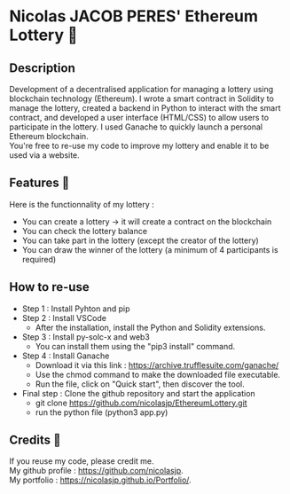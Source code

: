 # Nicolas JACOB PERES' Ethereum Lottery 🎰

## Description 
Development of a decentralised application for managing a lottery using blockchain technology (Ethereum). I wrote a smart contract in Solidity to manage the lottery, created a backend in Python to interact with the smart contract, and developed a user interface (HTML/CSS) to allow users to participate in the lottery. I used Ganache to quickly launch a personal Ethereum blockchain.\
You're free to re-use my code to improve my lottery and enable it to be used via a website.

## Features 👀
Here is the functionnality of my lottery :
- You can create a lottery → it will create a contract on the blockchain
- You can check the lottery balance
- You can take part in the lottery (except the creator of the lottery)
- You can draw the winner of the lottery (a minimum of 4 participants is required)

## How to re-use
- Step 1 : Install Pyhton and pip 
- Step 2 : Install VSCode
    - After the installation, install the Python and Solidity extensions.
- Step 3 : Install py-solc-x and web3
    - You can install them using the "pip3 install" command.
- Step 4 : Install Ganache 
    - Download it via this link : https://archive.trufflesuite.com/ganache/ 
    - Use the chmod command to make the downloaded file executable.
    - Run the file, click on "Quick start", then discover the tool.
- Final step : Clone the github repository and start the application
    - git clone https://github.com/nicolasjp/EthereumLottery.git
    - run the python file (python3 app.py)

## Credits 🤝
If you reuse my code, please credit me.\
My github profile : https://github.com/nicolasjp. \
My portfolio : https://nicolasjp.github.io/Portfolio/.